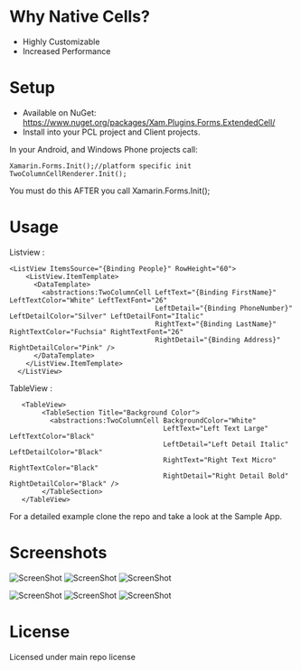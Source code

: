 # Why Native Cells?
* Highly Customizable
* Increased Performance

# Setup
* Available on NuGet: https://www.nuget.org/packages/Xam.Plugins.Forms.ExtendedCell/
* Install into your PCL project and Client projects.

In your Android, and Windows Phone projects call:

```
Xamarin.Forms.Init();//platform specific init
TwoColumnCellRenderer.Init();
```

You must do this AFTER you call Xamarin.Forms.Init();

# Usage

Listview :
```
<ListView ItemsSource="{Binding People}" RowHeight="60">
    <ListView.ItemTemplate>
      <DataTemplate>
        <abstractions:TwoColumnCell LeftText="{Binding FirstName}" LeftTextColor="White" LeftTextFont="26"
                                    LeftDetail="{Binding PhoneNumber}" LeftDetailColor="Silver" LeftDetailFont="Italic"
                                    RightText="{Binding LastName}" RightTextColor="Fuchsia" RightTextFont="26"
                                    RightDetail="{Binding Address}" RightDetailColor="Pink" />
      </DataTemplate>
    </ListView.ItemTemplate>
  </ListView>
```

TableView : 

```
   <TableView>
        <TableSection Title="Background Color">
          <abstractions:TwoColumnCell BackgroundColor="White"
                                      LeftText="Left Text Large" LeftTextColor="Black"
                                      LeftDetail="Left Detail Italic" LeftDetailColor="Black"
                                      RightText="Right Text Micro" RightTextColor="Black"
                                      RightDetail="Right Detail Bold" RightDetailColor="Black" />
        </TableSection>
   </TableView>
```

For a detailed example clone the repo and take a look at the Sample App.

# Screenshots

![ScreenShot](https://raw.githubusercontent.com/paulpatarinski/Xamarin.Forms.Plugins/master/SampleApp/Images/Screenshots/Droid_TwoColumnCell_Listview.png)
![ScreenShot](https://raw.githubusercontent.com/paulpatarinski/Xamarin.Forms.Plugins/master/SampleApp/Images/Screenshots/Droid_TwoColumnCell_TableView1.png)
![ScreenShot](https://raw.githubusercontent.com/paulpatarinski/Xamarin.Forms.Plugins/master/SampleApp/Images/Screenshots/Droid_TwoColumnCell_TableView2.png)

![ScreenShot](https://raw.githubusercontent.com/paulpatarinski/Xamarin.Forms.Plugins/master/SampleApp/Images/Screenshots/WP_TwoColumnCell_Listview.png)
![ScreenShot](https://raw.githubusercontent.com/paulpatarinski/Xamarin.Forms.Plugins/master/SampleApp/Images/Screenshots/WP_TwoColumnCell_TableView1.png)
![ScreenShot](https://raw.githubusercontent.com/paulpatarinski/Xamarin.Forms.Plugins/master/SampleApp/Images/Screenshots/WP_TwoColumnCell_TableView2.png)

# License
Licensed under main repo license
